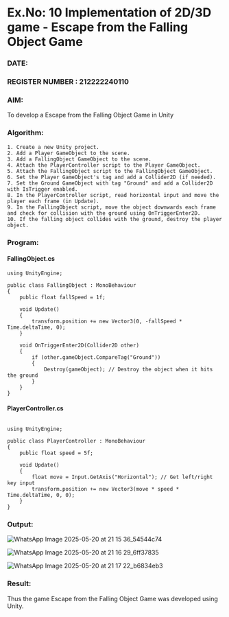 # Ex.No: 10  Implementation of 2D/3D game - Escape from the Falling Object Game
### DATE:                                                                            
### REGISTER NUMBER : 212222240110
### AIM: 
To develop a Escape from the Falling Object Game in Unity 
### Algorithm:
```
1. Create a new Unity project.
2. Add a Player GameObject to the scene.
3. Add a FallingObject GameObject to the scene.
4. Attach the PlayerController script to the Player GameObject.
5. Attach the FallingObject script to the FallingObject GameObject.
6. Set the Player GameObject's tag and add a Collider2D (if needed).
7. Set the Ground GameObject with tag "Ground" and add a Collider2D with IsTrigger enabled.
8. In the PlayerController script, read horizontal input and move the player each frame (in Update).
9. In the FallingObject script, move the object downwards each frame and check for collision with the ground using OnTriggerEnter2D.
10. If the falling object collides with the ground, destroy the player object.
```
### Program:
#### FallingObject.cs
```
using UnityEngine;

public class FallingObject : MonoBehaviour
{
    public float fallSpeed = 1f;

    void Update()
    {
        transform.position += new Vector3(0, -fallSpeed * Time.deltaTime, 0);
    }

    void OnTriggerEnter2D(Collider2D other)
    {
        if (other.gameObject.CompareTag("Ground"))
        {
            Destroy(gameObject); // Destroy the object when it hits the ground
        }
    }
}

```
#### PlayerController.cs
```

using UnityEngine;

public class PlayerController : MonoBehaviour
{
    public float speed = 5f;

    void Update()
    {
        float move = Input.GetAxis("Horizontal"); // Get left/right key input
        transform.position += new Vector3(move * speed * Time.deltaTime, 0, 0);
    }
}

```

### Output:
![WhatsApp Image 2025-05-20 at 21 15 36_54544c74](https://github.com/user-attachments/assets/f0ae77b1-f643-41ef-a604-3b00b31f9b10)

![WhatsApp Image 2025-05-20 at 21 16 29_6ff37835](https://github.com/user-attachments/assets/6213cc1e-28f4-49bf-a996-a848118888ce)

![WhatsApp Image 2025-05-20 at 21 17 22_b6834eb3](https://github.com/user-attachments/assets/1495f1f2-34bd-4138-9d7a-fbe287956aea)



### Result:
Thus the game Escape from the Falling Object Game was developed using Unity.
